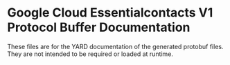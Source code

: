 # Google Cloud Essentialcontacts V1 Protocol Buffer Documentation

These files are for the YARD documentation of the generated protobuf files.
They are not intended to be required or loaded at runtime.
